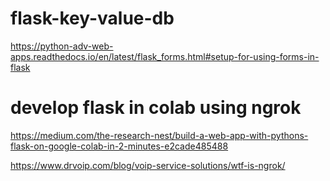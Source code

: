 # flask-key-value-db

https://python-adv-web-apps.readthedocs.io/en/latest/flask_forms.html#setup-for-using-forms-in-flask

# develop flask in colab using ngrok

https://medium.com/the-research-nest/build-a-web-app-with-pythons-flask-on-google-colab-in-2-minutes-e2cade485488

https://www.drvoip.com/blog/voip-service-solutions/wtf-is-ngrok/
